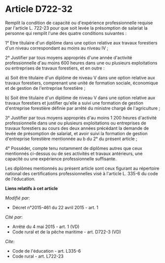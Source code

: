 # Article D722-32

Remplit la condition de capacité ou d'expérience professionnelle requise par l'article L. 722-23 pour que soit levée la
présomption de salariat la personne qui remplit l'une des quatre conditions suivantes : 

1° Etre titulaire d'un diplôme dans une option relative aux travaux forestiers d'un niveau correspondant au moins au niveau
IV ; 

2° Justifier par tous moyens appropriés d'une année d'activité professionnelle d'au moins 600 heures dans une ou plusieurs
exploitations ou entreprises de travaux forestiers, et en outre : 

a) Soit être titulaire d'un diplôme de niveau V dans une option relative aux travaux forestiers, comprenant une unité de
formation sociale, économique et de gestion de l'entreprise forestière ; 

b) Soit être titulaire d'un diplôme de niveau V dans une option relative aux travaux forestiers et justifier qu'elle a suivi
une formation de gestion d'entreprise forestière définie par arrêté du ministre chargé de l'agriculture  ; 

3° Justifier par tous moyens appropriés d'au moins 1 200 heures d'activité professionnelle dans une ou plusieurs
exploitations ou entreprises de travaux forestiers au cours des deux années précédant la demande de levée de présomption de
salariat, et avoir suivi la formation de gestion d'entreprise forestière mentionnée au b du 2° du présent article ; 

4° Posséder, compte tenu notamment de diplômes autres que ceux mentionnés ci-dessus ou de ses activités et travaux
antérieurs, une capacité ou une expérience professionnelle suffisante. 

Les diplômes mentionnés au présent article sont ceux figurant au répertoire national des certifications professionnelles visé
à l'article L. 335-6 du code de l'éducation.

**Liens relatifs à cet article**

_Modifié par_:

  - Décret n°2015-461 du 22 avril 2015 - art. 1

_Cité par_:

  - Arrêté du 4 mai 2015 - art. 1 (VD)
  - Code rural et de la pêche maritime - art. D722-3 (VD)

_Cite_:

  - Code de l'éducation - art. L335-6
  - Code rural - art. L722-23
